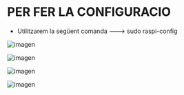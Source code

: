 # PER FER LA CONFIGURACIO

- Utilitzarem la següent comanda ---> sudo raspi-config

![imagen](https://user-images.githubusercontent.com/61557739/170241951-a413b827-e856-4b26-a62d-f07eeea69434.png)

![imagen](https://user-images.githubusercontent.com/61557739/170241999-ce146747-c17e-4ce1-93ef-7b8bb7e431ac.png)

![imagen](https://user-images.githubusercontent.com/61557739/170242030-791c20cf-7241-4956-adca-603290c4038c.png)

![imagen](https://user-images.githubusercontent.com/61557739/170242072-b9b1129a-5673-4147-b73d-0d00ee097383.png)
